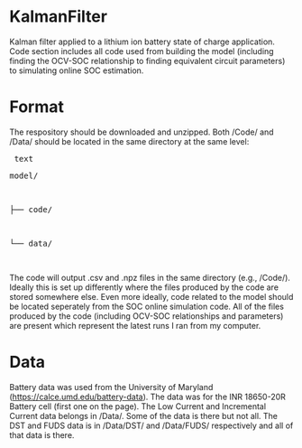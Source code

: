 # KalmanFilter
Kalman filter applied to a lithium ion battery state of charge application. Code section includes all code used from building the model (including finding the OCV-SOC relationship to finding equivalent circuit parameters) to simulating online SOC estimation. 

# Format
The respository should be downloaded and unzipped. Both /Code/ and /Data/ should be located in the same directory at the same level:
<pre> text <p>model/</p> <p>├── code/</p> <p>└── data/</p> </pre>

The code will output .csv and .npz files in the same directory (e.g., /Code/). Ideally this is set up differently where the files produced by the code are stored somewhere else. Even more ideally, code related to the model should be located seperately from the SOC online simulation code. All of the files produced by the code (including OCV-SOC relationships and parameters) are present which represent the latest runs I ran from my computer. 

# Data
Battery data was used from the University of Maryland (https://calce.umd.edu/battery-data). The data was for the INR 18650-20R Battery cell (first one on the page). The Low Current and Incremental Current data belongs in /Data/. Some of the data is there but not all. The DST and FUDS data is in /Data/DST/ and /Data/FUDS/ respectively and all of that data is there. 
